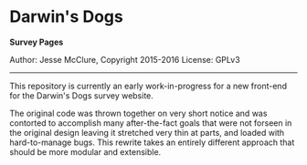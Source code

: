 # Darwin's Dogs

**Survey Pages**

Author: Jesse McClure, Copyright 2015-2016
License: GPLv3

---

This repository is currently an early work-in-progress for a new front-end for
the Darwin's Dogs survey website.

The original code was thrown together on very short notice and was contorted to
accomplish many after-the-fact goals that were not forseen in the original
design leaving it stretched very thin at parts, and loaded with hard-to-manage
bugs.  This rewrite takes an entirely different approach that should be more
modular and extensible.

